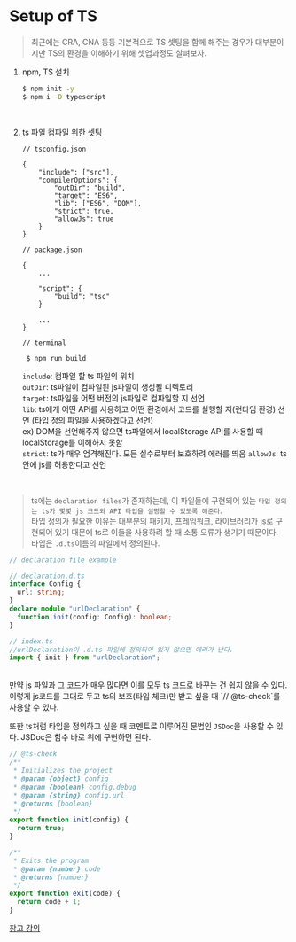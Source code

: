 # Setup of TS

> 최근에는 CRA, CNA 등등 기본적으로 TS 셋팅을 함께 해주는 경우가 대부분이지만 TS의 환경을 이해하기 위해 셋업과정도 살펴보자.

1. npm, TS 설치

   ```bash
   $ npm init -y
   $ npm i -D typescript
   ```

<br />

2. ts 파일 컴파일 위한 셋팅

   ```
   // tsconfig.json

   {
       "include": ["src"],
       "compilerOptions": {
           "outDir": "build",
           "target": "ES6",
           "lib": ["ES6", "DOM"],
           "strict": true,
           "allowJs": true
       }
   }

   // package.json

   {
       ...

       "script": {
           "build": "tsc"
       }

       ...
   }

   // terminal

    $ npm run build
   ```

   `include`: 컴파일 할 ts 파일의 위치  
   `outDir`: ts파일이 컴파일된 js파일이 생성될 디렉토리  
   `target`: ts파일을 어떤 버전의 js파일로 컴파일할 지 선언  
   `lib`: ts에게 어떤 API를 사용하고 어떤 환경에서 코드를 실행할 지(런타임 환경) 선언 (타입 정의 파일을 사용하겠다고 선언)  
    ex) DOM을 선언해주지 않으면 ts파일에서 localStorage API를 사용할 때 localStorage를 이해하지 못함  
   `strict`: ts가 매우 엄격해진다. 모든 실수로부터 보호하려 에러를 띄움
   `allowJs`: ts 안에 js를 허용한다고 선언

<br />

> ts에는 `declaration files`가 존재하는데, 이 파일들에 구현되어 있는 `타입 정의는 ts가 몇몇 js 코드와 API 타입을 설명할 수 있도록 해준다`.  
> 타입 정의가 필요한 이유는 대부분의 패키지, 프레임워크, 라이브러리가 js로 구현되어 있기 때문에 ts로 이들을 사용하려 할 때 소통 오류가 생기기 때문이다.  
> 타입은 `.d.ts`이름의 파일에서 정의된다.

```typescript
// declaration file example

// declaration.d.ts
interface Config {
  url: string;
}
declare module "urlDeclaration" {
  function init(config: Config): boolean;
}

// index.ts
//urlDeclaration이 .d.ts 파일에 정의되어 있지 않으면 에러가 난다.
import { init } from "urlDeclaration";
```

<br />
만약 js 파일과 그 코드가 매우 많다면 이를 모두 ts 코드로 바꾸는 건 쉽지 않을 수 있다. 이렇게 js코드를 그대로 두고 ts의 보호(타입 체크)만 받고 싶을 때 `// @ts-check`를 사용할 수 있다.

또한 ts처럼 타입을 정의하고 싶을 때 코멘트로 이루어진 문법인 `JSDoc`을 사용할 수 있다. JSDoc은 함수 바로 위에 구현하면 된다.

```javascript
// @ts-check
/**
 * Initializes the project
 * @param {object} config
 * @param {boolean} config.debug
 * @param {string} config.url
 * @returns {boolean}
 */
export function init(config) {
  return true;
}

/**
 * Exits the program
 * @param {number} code
 * @returns {number}
 */
export function exit(code) {
  return code + 1;
}
```

[참고 강의](https://nomadcoders.co/typescript-for-beginners/lectures/3684)